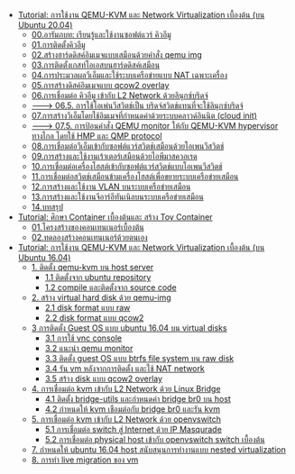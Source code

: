 <ul>
<li><a href="https://github.com/kasidit/runQemu/wiki">Tutorial: การใช้งาน QEMU-KVM และ Network Virtualization เบื้องต้น (บน Ubuntu 20.04)</a>
<ul>
<li><a href="https://github.com/kasidit/runQemu/wiki/00-introduction">00.อารัมภบท: เรียนรู้และใช้งานซอฟต์แวร์ คิวอีมู</a>
<li><a href="https://github.com/kasidit/runQemu/wiki/01-qemu-installation">01.การติดตั้งคิวอีมู</a>
<li><a href="https://github.com/kasidit/runQemu/wiki/02-using-qemu-img">02.สร้างฮาร์ดดิสค์อิมเมจแบบเสมือนด้วยคำสั่ง qemu img</a>
<li><a href="https://github.com/kasidit/runQemu/wiki/03-install-guest-OS">03.การติดตั้งเกสท์โอเอสบนฮาร์ดดิสค์เสมือน</a>
<li><a href="https://github.com/kasidit/runQemu/wiki/04-using-NAT-network">04.การประมวลผลวีเอ็มและใช้ระบบเครือข่ายแบบ NAT เฉพาะเครื่อง</a>
<li><a href="https://github.com/kasidit/runQemu/wiki/05-using-qcow2-overlay">05.การสร้างดิสค์อิมเมจแบบ qcow2 overlay</a>
<li><a href="https://github.com/kasidit/runQemu/wiki/06-Linux-bridge-network">06.การเชื่อมต่อ คิวอีมู เข้ากับ L2 Network ด้วยลินุกซ์บริดจ์</a>
<li><a href="https://github.com/kasidit/notes-on-distributed-computing/wiki/4.-How-to-set-an-ovs-bridge-port-(internal-interface)-as-the-default-network-interface-of-a-host-computer">---> 06.5. การใช้โอเพ่นวีสวิตช์เป็น บริดจ์สวิตช์แทนที่จะใช้ลินุกซ์บริดจ์ </a>
<li><a href="https://github.com/kasidit/runQemu/wiki/07-using-cloud-init">07.การสร้างวีเอ็มโดยใช้อิมเมจที่กำหนดค่าด้วยระบบคลาวด์อินนิต (cloud init)</a>
<li><a href="https://github.com/kasidit/notes-on-distributed-computing/wiki/Giving-commands-to-QEMU-KVM-using-QMP-and-QEMU-monitor">---> 07.5. การป้อนคำสั่ง QEMU monitor ให้กับ QEMU-KVM hypervisor ทางไกล โดยใช้ HMP และ QMP protocol</a>
<li><a href="https://github.com/kasidit/runQemu/wiki/08-openvswitch-network">08.การเชื่อมต่อวีเอ็มเข้ากับซอฟต์แวร์สวิตช์เสมือนด้วยโอเพนวีสวิตช์</a>
<li><a href="https://github.com/kasidit/runQemu/wiki/09-using-IP-masquarade">09.การสร้างและใช้งานเร้าเตอร์เสมือนด้วยไอพีมาสควอเรด</a>
<li><a href="https://github.com/kasidit/runQemu/wiki/10-ovs-connections">10.การเชื่อมต่อเครื่องโฮสต์เข้ากับซอฟต์แวร์สวิตช์แบบโอเพนวีสวิตช์</a>
<li><a href="https://github.com/kasidit/runQemu/wiki/11-connecting-bridges-across-hosts">11.การเชื่อมต่อสวิตช์เสมือนข้ามเครื่องโฮสต์เพื่อขยายระบบเครือข่ายเสมือน</a>
<li><a href="https://github.com/kasidit/runQemu/wiki/12-using-VLAN">12.การสร้างและใช้งาน VLAN บนระบบเครือข่ายเสมือน</a>
<li><a href="https://github.com/kasidit/runQemu/wiki/13-GRE-tunneling">13.การสร้างและใช้งานจีอาร์อีทันเนิลบนระบบเครือข่ายเสมือน</a>
<li><a href="https://github.com/kasidit/runQemu/wiki/14-summary">14.บทสรุป</a>
</ul>
<li><a href="https://github.com/kasidit/container-study/wiki">Tutorial: ศึกษา Container เบื้องต้นและ สร้าง Toy Container</a>
<ul>
<li><a href="https://github.com/kasidit/container-study/wiki/1-structure-of-container">01.โครงสร้างของคอนเทนเนอร์เบื้องต้น</a>
<li><a href="https://github.com/kasidit/container-study/wiki/2-build-a-toy-container">02.ทดลองสร้างคอนเทนเนอร์ด้วยตนเอง</a>
</ul>
<li><a href="https://github.com/kasidit/runQemu/blob/master/basic-qemu-on-ubuntu-16.04.md">Tutorial: การใช้งาน QEMU-KVM และ Network Virtualization เบื้องต้น (บน Ubuntu 16.04)</a>
<ul>
 <li> <a href="https://github.com/kasidit/runQemu/blob/master/basic-qemu-on-ubuntu-16.04.md#part1">1. ติดตั้ง qemu-kvm บน host server </a>
       <ul>
       <li> <a href="https://github.com/kasidit/runQemu/blob/master/basic-qemu-on-ubuntu-16.04.md#part1-1">1.1 ติดตั้งจาก ubuntu repository</a>
       <li> <a href="https://github.com/kasidit/runQemu/blob/master/basic-qemu-on-ubuntu-16.04.md#part1-2">1.2 compile และติดตั้งจาก source code</a>
      </ul>
 <li> <a href="https://github.com/kasidit/runQemu/blob/master/basic-qemu-on-ubuntu-16.04.md#part2">2. สร้าง virtual hard disk ด้วย qemu-img</a> 
      <ul>
       <li> <a href="https://github.com/kasidit/runQemu/blob/master/basic-qemu-on-ubuntu-16.04.md#part2-2">2.1 disk format แบบ raw</a>
       <li> <a href="https://github.com/kasidit/runQemu/blob/master/basic-qemu-on-ubuntu-16.04.md#part2-1">2.2 disk format แบบ qcow2</a>
      </ul>
<li> <a href="https://github.com/kasidit/runQemu/blob/master/basic-qemu-on-ubuntu-16.04.md#part3">3 การติดตั้ง Guest OS แบบ ubuntu 16.04 บน virtual disks</a> 
      <ul>
       <li> <a href="https://github.com/kasidit/runQemu/blob/master/basic-qemu-on-ubuntu-16.04.md#part3-1">3.1 การใช้ vnc console</a>
       <li> <a href="https://github.com/kasidit/runQemu/blob/master/basic-qemu-on-ubuntu-16.04.md#part3-2">3.2 แนะนำ qemu monitor</a>
       <li> <a href="https://github.com/kasidit/runQemu/blob/master/basic-qemu-on-ubuntu-16.04.md#part3-3">3.3 ติดตั้ง guest OS แบบ btrfs file system บน raw disk</a>
       <li> <a href="https://github.com/kasidit/runQemu/blob/master/basic-qemu-on-ubuntu-16.04.md#part3-4">3.4 รัน vm หลังจากการติดตั้ง และใช้ NAT network</a>
       <li> <a href="https://github.com/kasidit/runQemu/blob/master/basic-qemu-on-ubuntu-16.04.md#part3-5">3.5 สร้าง disk แบบ qcow2 overlay</a>
      </ul>
<li> <a href="#part4">4. การเชื่อมต่อ kvm เข้ากับ L2 Network ด้วย Linux Bridge</a>
      <ul>
       <li> <a href="https://github.com/kasidit/runQemu/blob/master/basic-qemu-on-ubuntu-16.04.md#part4-1">4.1 ติดตั้ง bridge-utils และกำหนดค่า bridge br0 บน host</a>
       <li> <a href="https://github.com/kasidit/runQemu/blob/master/basic-qemu-on-ubuntu-16.04.md#part4-2">4.2 กำหนดให้ kvm เชือมต่อกับ bridge br0 และรัน kvm</a>
      </ul>
<li> <a href="https://github.com/kasidit/runQemu/blob/master/basic-qemu-on-ubuntu-16.04.md#part5">5. การเชื่อมต่อ kvm เข้ากับ L2 Network ด้วย openvswitch</a> 
      <ul>
       <li> <a href="https://github.com/kasidit/runQemu/blob/master/basic-qemu-on-ubuntu-16.04.md#part5-1">5.1 การเชื่อมต่อ switch สู่ Internet ด้วย IP Masqurade</a>
       <li> <a href="https://github.com/kasidit/runQemu/blob/master/basic-qemu-on-ubuntu-16.04.md#part5-2">5.2 การเชื่อมต่อ physical host เข้ากับ openvswitch switch เบื้องต้น</a>
      </ul>
<li> <a href="https://github.com/kasidit/runQemu/blob/master/basic-qemu-on-ubuntu-16.04.md#part7">7. กำหนดให้ ubuntu 16.04 host สนับสนุนการทำงานแบบ nested virtualization</a>
<li> <a href="https://github.com/kasidit/runQemu/blob/master/basic-qemu-on-ubuntu-16.04.md#part8">8. การทำ live migration ของ vm</a> <br>
</ul>
</ul>
